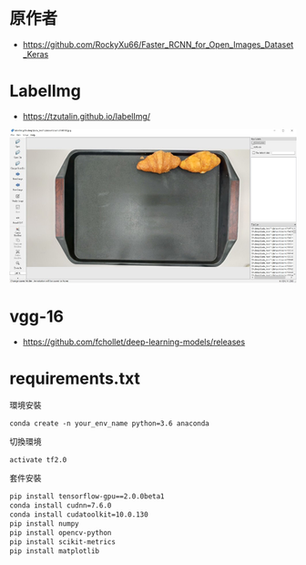 # 原作者
- https://github.com/RockyXu66/Faster_RCNN_for_Open_Images_Dataset_Keras
# LabelImg
- https://tzutalin.github.io/labelImg/
<p float="left">
   <img src="/img/l1.jpg" width="536"/>
</p>

# vgg-16
- https://github.com/fchollet/deep-learning-models/releases 

# requirements.txt
環境安裝

    conda create -n your_env_name python=3.6 anaconda
切換環境

    activate tf2.0
套件安裝

    pip install tensorflow-gpu==2.0.0beta1
    conda install cudnn=7.6.0
    conda install cudatoolkit=10.0.130
    pip install numpy
    pip install opencv-python
    pip install scikit-metrics
    pip install matplotlib
